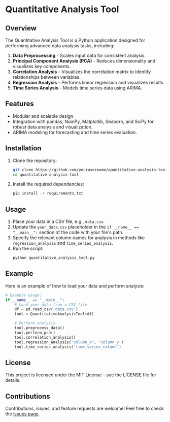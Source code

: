 # Quantitative Analysis Tool

## Overview
The Quantitative Analysis Tool is a Python application designed for performing advanced data analysis tasks, including:

1. **Data Preprocessing** - Scales input data for consistent analysis.
2. **Principal Component Analysis (PCA)** - Reduces dimensionality and visualizes key components.
3. **Correlation Analysis** - Visualizes the correlation matrix to identify relationships between variables.
4. **Regression Analysis** - Performs linear regression and visualizes results.
5. **Time Series Analysis** - Models time series data using ARIMA.

## Features
- Modular and scalable design.
- Integration with pandas, NumPy, Matplotlib, Seaborn, and SciPy for robust data analysis and visualization.
- ARIMA modeling for forecasting and time series evaluation.

## Installation

1. Clone the repository:
   ```bash
   git clone https://github.com/yourusername/quantitative-analysis-tool.git
   cd quantitative-analysis-tool
   ```
2. Install the required dependencies:
   ```bash
   pip install -r requirements.txt
   ```

## Usage

1. Place your data in a CSV file, e.g., `data.csv`.
2. Update the `your_data.csv` placeholder in the `if __name__ == "__main__":` section of the code with your file's path.
3. Specify the relevant column names for analysis in methods like `regression_analysis` and `time_series_analysis`.
4. Run the script:
   ```bash
   python quantitative_analysis_tool.py
   ```

## Example

Here is an example of how to load your data and perform analysis:

```python
# Example usage:
if __name__ == "__main__":
    # Load your data from a CSV file
    df = pd.read_csv('data.csv')
    tool = QuantitativeAnalysisTool(df)

    # Perform analysis
    tool.preprocess_data()
    tool.perform_pca()
    tool.correlation_analysis()
    tool.regression_analysis('column_x', 'column_y')
    tool.time_series_analysis('time_series_column')
```

## License
This project is licensed under the MIT License - see the LICENSE file for details.

## Contributions
Contributions, issues, and feature requests are welcome! Feel free to check the [issues page](https://github.com/yourusername/quantitative-analysis-tool/issues).

